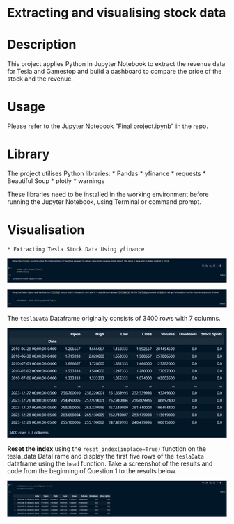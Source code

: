 # Extracting and visualising stock data

# Description
This project applies Python in Jupyter Notebook to extract the revenue data for Tesla and Gamestop and build a dashboard to compare the price of the stock and the revenue.

# Usage

Please refer to the Jupyter Notebook "Final project.ipynb" in the repo.

# Library

The project utilises Python libraries:
    * Pandas
    * yfinance
    * requests
    * Beautiful Soup
    * plotly
    * warnings

These libraries need to be installed in the working environment before running the Jupyter Notebook, using Terminal or command prompt.

# Visualisation

    * Extracting Tesla Stock Data Using yfinance

![Alt text](./assets/screenshots/image1.png)

![Alt text](./assets/screenshots/image2.png)

The `teslaData` Dataframe originally consists of 3400 rows with 7 columns.

![Alt text](./assets/screenshots/image3.png)

**Reset the index** using the `reset_index(inplace=True)` function on the tesla_data DataFrame and display the first five rows of the `teslaData` dataframe using the `head` function. Take a screenshot of the results and code from the beginning of Question 1 to the results below.

![Alt text](./assets/screenshots/image4.png)